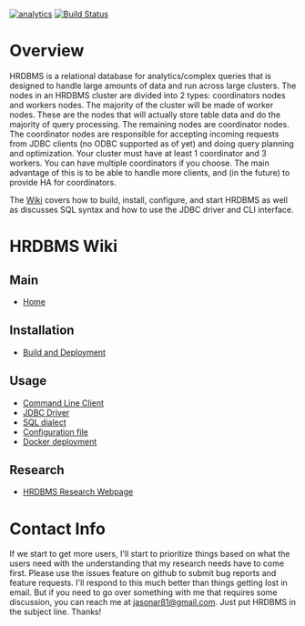 [![analytics](http://www.google-analytics.com/collect?v=1&t=pageview&_s=1&dl=https%3A%2F%2Fgithub.com%2FIITDBGroup%2FHRDBMS%2Fmain&_u=MAC~&cid=123456789&tid=UA-92255635-3)]()
[![Build Status](https://travis-ci.org/IITDBGroup/HRDBMS.svg?branch=merged)](https://travis-ci.org/IITDBGroup/HRDBMS)

# Overview
HRDBMS is a relational database for analytics/complex queries that is designed to handle large amounts of data and run across large clusters.
The nodes in an HRDBMS cluster are divided into 2 types: coordinators nodes and workers nodes.  The majority of the cluster will be made of worker nodes.  These are the nodes that will actually store table data and do the majority of query processing.  The remaining nodes are coordinator nodes.  The coordinator nodes are responsible for accepting incoming requests from JDBC clients (no ODBC supported as of yet) and doing query planning and optimization.  Your cluster must have at least 1 coordinator and 3 workers.  You can have multiple coordinators if you choose.  The main advantage of this is to be able to handle more clients, and (in the future) to provide HA for coordinators.

The [Wiki](https://github.com/IITDBGroup/HRDBMS/wiki) covers how to build, install, configure, and start HRDBMS as well as discusses SQL syntax and how to use the JDBC driver and CLI interface.

# HRDBMS Wiki #

## Main ##

* [Home][home]

## Installation ##

* [Build and Deployment][build]

## Usage ##

* [Command Line Client][cli]
* [JDBC Driver][jdbc]
* [SQL dialect][sql]
* [Configuration file][config]
* [Docker deployment][docker]

## Research ##

* [HRDBMS Research Webpage](http://www.cs.iit.edu/%7edbgroup/research/hrdbms.php)

[home]: https://github.com/IITDBGroup/HRDBMS/wiki/Home
[build]: https://github.com/IITDBGroup/HRDBMS/wiki/build
[sql]: https://github.com/IITDBGroup/HRDBMS/wiki/sql_dialect
[cli]: https://github.com/IITDBGroup/HRDBMS/wiki/cli
[jdbc]: https://github.com/IITDBGroup/HRDBMS/wiki/jdbc
[config]: https://github.com/IITDBGroup/HRDBMS/wiki/config_file
[docker]: https://github.com/IITDBGroup/HRDBMS/wiki/docker

# Contact Info

If we start to get more users, I'll start to prioritize things based on what the users need with the understanding that my research needs have to come first.  Please use the issues feature on github to submit bug reports and feature requests.  I'll respond to this much better than things getting lost in email.  But if you need to go over something with me that requires some discussion, you can reach me at jasonar81@gmail.com.  Just put HRDBMS in the subject line.  Thanks!

